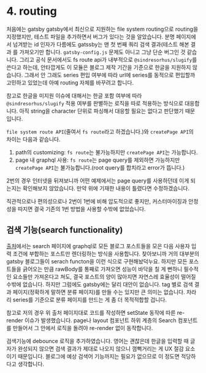 #     4. routing

처음에는 gatsby gatsby에서 최신으로 지원하는 file system routing으로 routing을 지정했지만, 테스트 파일을 추가하면서 버그가 있다는 것을 알았습니다. 분명 페이지에서 넘겨받는 id 인자가 다름에도 gatssby는 맨 첫 번째 쿼리 검색 결과(테스트 해본 결과 를 가져오기만 합니다. `gatsby-config.js` 문제도 아니고 그냥 단순 버그인 것 같습니다. 그리고 공식 문서에서도 fs route api가 내부적으로 `@sindresorhus/slugify`를 쓴다고 하는데, 안타깝게도 이 모듈은 블로그 제작 기간을 기준으로 한글을 지원하지 않습니다. 그래서 안 그래도 series 편입 여부에 따라 url에 series를 동적으로 편입할까 고민하고 있었는데 아예 routing 자체를 바꾸려고 합니다.

참고로 한글을 미지원 이슈에 대해서는 한글 포함 여부에 따라 `@sindresorhus/slugify` 적용 여부를 판별하는 로직을 따로 적용하는 방식으로 대응합니다. 아직 string을 character 단위로 파싱해서 대응할 필요는 없다고 판단했기 때문입니다.

`file system route API`(줄여서 `fs route`라고 하겠습니다.)와 `createPage API`의 차이는 다음과 같습니다.
1.  path의 customizing: `fs route`는 불가능하지만 `createPage API`는 가능합니다.
2.  page 내 graphql 사용: `fs route`는 page query를 제외하면 가능하지만 `createPage API`는 불가능합니다.(root query를 합치라고 error가 뜹니다.)

2번의 경우 인터넷을 뒤져보니까 어떤 예제에서는 page query를 사용하던데 이게 되는지는 확인해보지 않았습니다. 만약 위에 기재한 내용이 틀렸다면 수정하겠습니다.

직관적으로나 편의성으로나 2번이 1번에 비해 압도적으로 좋지만, 커스터마이징과 안정성을 따지면 결국 기존의 1번 방법을 사용할 수밖에 없었습니다.

##   검색 기능(search functionality)
[출처](https://www.aboutmonica.com/blog/create-gatsby-blog-search-tutorial)에서는 search 페이지에 graphql로 모든 블로그 포스트들을 모은 다음 사용자 입력 조건에 부합하는 포스트만 렌더링하는 방식을 사용합니다. 찾아보니까 거의 대부분의 gatsby 블로그들이 serach functon을 이런 식으로 구현해놨덕누요. 하지만 모든 포스트들을 긁어오는 만큼 rawBody를 통째로 가져오면 성능이 바닥을 칠 게 뻔하니 필수적인 요소들만 가져온다고 쳐도, 결국 포스트의 양이 많아지면 자연스레 효율성이 떨어질 수밖에 없습니다.
하지만 그럼에도 gatsby에는 달리 대안이 없습니다. tag 별로 검색 결과 페이지(정확하게 말하면 분류 페이지)를 만들 수는 있지만 큰 의미는 없습니다. 차라리 series를 기준으로 분류 페이지를 만드는 게 좀 더 목적적합할 겁니다.

참고로 저의 경우 위 출처 페이지대로 코드를 작성하면 setState 동작에 따른 re-render 이슈가 발생했습니다. page나 layout 컴포넌트 하위 계층의 Search 컴포넌트를 만들어서 그 안에서 로직을 돌려야 re-render 없이 동작합니다.

검색기능에 debounce 로직을 추가하였습니다. 영어는 괜찮은데 한글을 입력할 때 글자가 완성되지 않으면 검색 결과가 제대로 나오지 않으니 껌뻑거리는 게 UX 절감 요소이기 때문입니다. 블로그에 예상 검색어 기능까지는 필요가 없으므로 이 정도면 적당하다고 생각합니다.
